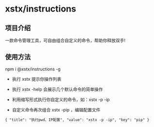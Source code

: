 # xstx/instructions

## 项目介绍

一款命令管理工具，可自由组合自定义的命令，帮助你释放双手!

## 使用方法

npm i @xstx/instructions -g

- 执行 xstx 提示你操作列表

- 执行 xstx -help 会展示几个默认命令的简单操作

- 利用缩写形式执行你自定义的命令，如：xstx -p -ip

- 自定义命令再次组合 xstx -pip ，编辑配置文件

```javscript
{ "title": "执行pwd、IP配置", "value": "xstx -p -ip", "key": "pip" }
```
